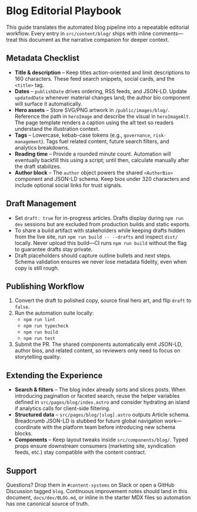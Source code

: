 # Blog Editorial Playbook

This guide translates the automated blog pipeline into a repeatable editorial workflow. Every entry in `src/content/blog/`
ships with inline comments—treat this document as the narrative companion for deeper context.

## Metadata Checklist

- **Title & description** – Keep titles action-oriented and limit descriptions to 160 characters. These feed search snippets,
  social cards, and the `<title>` tag.
- **Dates** – `publishDate` drives ordering, RSS feeds, and JSON-LD. Update `updatedDate` whenever material changes land; the
  author bio component will surface it automatically.
- **Hero assets** – Store SVG/PNG artwork in `/public/images/blog/`. Reference the path in `heroImage` and describe the visual
  in `heroImageAlt`. The page template renders a caption using the alt text so readers understand the illustration context.
- **Tags** – Lowercase, kebab-case tokens (e.g., `governance`, `risk-management`). Tags fuel related content, future search
  filters, and analytics breakdowns.
- **Reading time** – Provide a rounded minute count. Automation will eventually backfill this using a script; until then,
  calculate manually after the draft stabilizes.
- **Author block** – The `author` object powers the shared `<AuthorBio>` component and JSON-LD schema. Keep bios under 320
  characters and include optional social links for trust signals.

## Draft Management

- Set `draft: true` for in-progress articles. Drafts display during `npm run dev` sessions but are excluded from production
  builds and static exports.
- To share a build artifact with stakeholders while keeping drafts hidden from the live site, run `npm run build -- --drafts`
  and inspect `dist/` locally. Never upload this build—CI runs `npm run build` without the flag to guarantee drafts stay private.
- Draft placeholders should capture outline bullets and next steps. Schema validation ensures we never lose metadata fidelity,
  even when copy is still rough.

## Publishing Workflow

1. Convert the draft to polished copy, source final hero art, and flip `draft` to `false`.
2. Run the automation suite locally:
   - `npm run lint`
   - `npm run typecheck`
   - `npm run build`
   - `npm run test`
3. Submit the PR. The shared components automatically emit JSON-LD, author bios, and related content, so reviewers only need to
   focus on storytelling quality.

## Extending the Experience

- **Search & filters** – The blog index already sorts and slices posts. When introducing pagination or faceted search, reuse the
  helper variables defined in `src/pages/blog/index.astro` and consider hydrating an island if analytics calls for client-side
  filtering.
- **Structured data** – `src/pages/blog/[slug].astro` outputs Article schema. Breadcrumb JSON-LD is stubbed for future global
  navigation work—coordinate with the platform team before introducing new schema blocks.
- **Components** – Keep layout tweaks inside `src/components/blog/`. Typed props ensure downstream consumers (marketing site,
  syndication feeds, etc.) stay compatible with the content contract.

## Support

Questions? Drop them in `#content-systems` on Slack or open a GitHub Discussion tagged `blog`. Continuous improvement notes
should land in this document, `docs/dev/BLOG.md`, or inline in the starter MDX files so automation has one canonical source of
truth.
